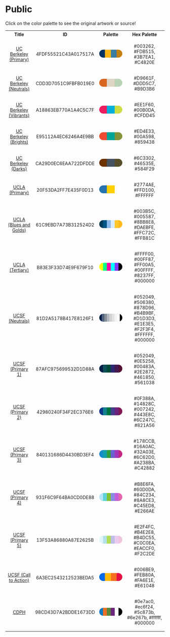 
<!DOCTYPE html>
<html><body>
<h1>Public</h1>
<p>Click on the color palette to see the original artwork or source!</p>
<table style="width:100%">
<tr><th style="text-align: center; vertical-align: middle;">Title</th><th style="text-align: center; vertical-align: middle;">ID</th><th style="text-align: center; vertical-align: middle;">Palette</th><th style="text-align: center; vertical-align: middle;">Hex Palette</th></tr>
<tr><td style="text-align: center; vertical-align: middle;"><a href=https://brand.berkeley.edu/identity-and-visual-design/color style="font-size:14px">UC Berkeley (Primary)</a></td> <td style="text-align: center; vertical-align: middle;"><p style="font-size:14px">4FDF55521C43A017517A</p></td> <td style="text-align: center; vertical-align: middle;"><a href=https://brand.berkeley.edu/identity-and-visual-design/color style="font-size:14px"><img style="border-radius: 14px;" src="../media/swatches/4FDF55521C43A017517A.png" height="25"></a></td> <td style="text-align: center; vertical-align: middle;"><p style="font-size:14px">#003262, #FDB515, #3B7EA1, #C4820E</p></td></tr>
<tr><td style="text-align: center; vertical-align: middle;"><a href=https://brand.berkeley.edu/identity-and-visual-design/color style="font-size:14px">UC Berkeley (Neutrals)</a></td> <td style="text-align: center; vertical-align: middle;"><p style="font-size:14px">CDD3D7051C9FBFB019E0</p></td> <td style="text-align: center; vertical-align: middle;"><a href=https://brand.berkeley.edu/identity-and-visual-design/color style="font-size:14px"><img style="border-radius: 14px;" src="../media/swatches/CDD3D7051C9FBFB019E0.png" height="25"></a></td> <td style="text-align: center; vertical-align: middle;"><p style="font-size:14px">#D9661F, #DDD5C7, #B9D3B6</p></td></tr>
<tr><td style="text-align: center; vertical-align: middle;"><a href=https://brand.berkeley.edu/identity-and-visual-design/color style="font-size:14px">UC Berkeley (Vibrants)</a></td> <td style="text-align: center; vertical-align: middle;"><p style="font-size:14px">A18863EB770A1A4C5C7F</p></td> <td style="text-align: center; vertical-align: middle;"><a href=https://brand.berkeley.edu/identity-and-visual-design/color style="font-size:14px"><img style="border-radius: 14px;" src="../media/swatches/A18863EB770A1A4C5C7F.png" height="25"></a></td> <td style="text-align: center; vertical-align: middle;"><p style="font-size:14px">#EE1F60, #00B0DA, #CFDD45</p></td></tr>
<tr><td style="text-align: center; vertical-align: middle;"><a href=https://brand.berkeley.edu/identity-and-visual-design/color style="font-size:14px">UC Berkeley (Brights)</a></td> <td style="text-align: center; vertical-align: middle;"><p style="font-size:14px">E95112A4EC6246A4E9BB</p></td> <td style="text-align: center; vertical-align: middle;"><a href=https://brand.berkeley.edu/identity-and-visual-design/color style="font-size:14px"><img style="border-radius: 14px;" src="../media/swatches/E95112A4EC6246A4E9BB.png" height="25"></a></td> <td style="text-align: center; vertical-align: middle;"><p style="font-size:14px">#ED4E33, #00A598, #859438</p></td></tr>
<tr><td style="text-align: center; vertical-align: middle;"><a href=https://brand.berkeley.edu/identity-and-visual-design/color style="font-size:14px">UC Berkeley (Darks)</a></td> <td style="text-align: center; vertical-align: middle;"><p style="font-size:14px">CA29D0EC6EAA722DFDDE</p></td> <td style="text-align: center; vertical-align: middle;"><a href=https://brand.berkeley.edu/identity-and-visual-design/color style="font-size:14px"><img style="border-radius: 14px;" src="../media/swatches/CA29D0EC6EAA722DFDDE.png" height="25"></a></td> <td style="text-align: center; vertical-align: middle;"><p style="font-size:14px">#6C3302, #46535E, #584F29</p></td></tr>
<tr><td style="text-align: center; vertical-align: middle;"><a href=https://brand.ucla.edu/identity/colors style="font-size:14px">UCLA (Primary)</a></td> <td style="text-align: center; vertical-align: middle;"><p style="font-size:14px">20F53DA2FF7E435F0D13</p></td> <td style="text-align: center; vertical-align: middle;"><a href=https://brand.ucla.edu/identity/colors style="font-size:14px"><img style="border-radius: 14px;" src="../media/swatches/20F53DA2FF7E435F0D13.png" height="25"></a></td> <td style="text-align: center; vertical-align: middle;"><p style="font-size:14px">#2774AE, #FFD100, #FFFFFF</p></td></tr>
<tr><td style="text-align: center; vertical-align: middle;"><a href=https://brand.ucla.edu/identity/colors style="font-size:14px">UCLA (Blues and Golds)</a></td> <td style="text-align: center; vertical-align: middle;"><p style="font-size:14px">61C9EBD7A73B312524D2</p></td> <td style="text-align: center; vertical-align: middle;"><a href=https://brand.ucla.edu/identity/colors style="font-size:14px"><img style="border-radius: 14px;" src="../media/swatches/61C9EBD7A73B312524D2.png" height="25"></a></td> <td style="text-align: center; vertical-align: middle;"><p style="font-size:14px">#003B5C, #005587, #8BB8E8, #DAEBFE, #FFC72C, #FFB81C</p></td></tr>
<tr><td style="text-align: center; vertical-align: middle;"><a href=https://brand.ucla.edu/identity/colors style="font-size:14px">UCLA (Tertiary)</a></td> <td style="text-align: center; vertical-align: middle;"><p style="font-size:14px">B83E3F33D74E9F679F10</p></td> <td style="text-align: center; vertical-align: middle;"><a href=https://brand.ucla.edu/identity/colors style="font-size:14px"><img style="border-radius: 14px;" src="../media/swatches/B83E3F33D74E9F679F10.png" height="25"></a></td> <td style="text-align: center; vertical-align: middle;"><p style="font-size:14px">#FFFF00, #00FF87, #FF00A5, #00FFFF, #8237FF, #000000</p></td></tr>
<tr><td style="text-align: center; vertical-align: middle;"><a href=https://identity.ucsf.edu/brand-guide/color style="font-size:14px">UCSF (Neutrals)</a></td> <td style="text-align: center; vertical-align: middle;"><p style="font-size:14px">81D2A5178B417E8126F1</p></td> <td style="text-align: center; vertical-align: middle;"><a href=https://identity.ucsf.edu/brand-guide/color style="font-size:14px"><img style="border-radius: 14px;" src="../media/swatches/81D2A5178B417E8126F1.png" height="25"></a></td> <td style="text-align: center; vertical-align: middle;"><p style="font-size:14px">#052049, #506380, #878D96, #B4B9BF, #D1D3D3, #E1E3E5, #F2F3F4, #FFFFFF, #000000</p></td></tr>
<tr><td style="text-align: center; vertical-align: middle;"><a href=https://identity.ucsf.edu/brand-guide/color style="font-size:14px">UCSF (Primary 1)</a></td> <td style="text-align: center; vertical-align: middle;"><p style="font-size:14px">87AFC975699532D1D88A</p></td> <td style="text-align: center; vertical-align: middle;"><a href=https://identity.ucsf.edu/brand-guide/color style="font-size:14px"><img style="border-radius: 14px;" src="../media/swatches/87AFC975699532D1D88A.png" height="25"></a></td> <td style="text-align: center; vertical-align: middle;"><p style="font-size:14px">#052049, #0E5258, #00483A, #2E2872, #461850, #561038</p></td></tr>
<tr><td style="text-align: center; vertical-align: middle;"><a href=https://identity.ucsf.edu/brand-guide/color style="font-size:14px">UCSF (Primary 2)</a></td> <td style="text-align: center; vertical-align: middle;"><p style="font-size:14px">42980240F34F2EC376E6</p></td> <td style="text-align: center; vertical-align: middle;"><a href=https://identity.ucsf.edu/brand-guide/color style="font-size:14px"><img style="border-radius: 14px;" src="../media/swatches/42980240F34F2EC376E6.png" height="25"></a></td> <td style="text-align: center; vertical-align: middle;"><p style="font-size:14px">#0F388A, #14828C, #007242, #443E8C, #6C247C, #821A56</p></td></tr>
<tr><td style="text-align: center; vertical-align: middle;"><a href=https://identity.ucsf.edu/brand-guide/color style="font-size:14px">UCSF (Primary 3)</a></td> <td style="text-align: center; vertical-align: middle;"><p style="font-size:14px">840131686D4430BD3EF4</p></td> <td style="text-align: center; vertical-align: middle;"><a href=https://identity.ucsf.edu/brand-guide/color style="font-size:14px"><img style="border-radius: 14px;" src="../media/swatches/840131686D4430BD3EF4.png" height="25"></a></td> <td style="text-align: center; vertical-align: middle;"><p style="font-size:14px">#178CCB, #16A0AC, #32A03E, #6C62D0, #A238BA, #C42882</p></td></tr>
<tr><td style="text-align: center; vertical-align: middle;"><a href=https://identity.ucsf.edu/brand-guide/color style="font-size:14px">UCSF (Primary 4)</a></td> <td style="text-align: center; vertical-align: middle;"><p style="font-size:14px">931F6C9F64BA0CD0DE88</p></td> <td style="text-align: center; vertical-align: middle;"><a href=https://identity.ucsf.edu/brand-guide/color style="font-size:14px"><img style="border-radius: 14px;" src="../media/swatches/931F6C9F64BA0CD0DE88.png" height="25"></a></td> <td style="text-align: center; vertical-align: middle;"><p style="font-size:14px">#B8E6FA, #60D0DA, #84C234, #8A8CE3, #C45ED8, #E266AE</p></td></tr>
<tr><td style="text-align: center; vertical-align: middle;"><a href=https://identity.ucsf.edu/brand-guide/color style="font-size:14px">UCSF (Primary 5)</a></td> <td style="text-align: center; vertical-align: middle;"><p style="font-size:14px">13F53A86880A87E2625B</p></td> <td style="text-align: center; vertical-align: middle;"><a href=https://identity.ucsf.edu/brand-guide/color style="font-size:14px"><img style="border-radius: 14px;" src="../media/swatches/13F53A86880A87E2625B.png" height="25"></a></td> <td style="text-align: center; vertical-align: middle;"><p style="font-size:14px">#E2F4FC, #B4E2E8, #B4DC55, #C0C0EA, #EACCF0, #F2C2DE</p></td></tr>
<tr><td style="text-align: center; vertical-align: middle;"><a href=https://identity.ucsf.edu/brand-guide/color style="font-size:14px">UCSF (Call to Action)</a></td> <td style="text-align: center; vertical-align: middle;"><p style="font-size:14px">6A3EC2543212523BEDA5</p></td> <td style="text-align: center; vertical-align: middle;"><a href=https://identity.ucsf.edu/brand-guide/color style="font-size:14px"><img style="border-radius: 14px;" src="../media/swatches/6A3EC2543212523BEDA5.png" height="25"></a></td> <td style="text-align: center; vertical-align: middle;"><p style="font-size:14px">#006BE9, #FEB80A, #FA6E1E, #E61048</p></td></tr>
<tr><td style="text-align: center; vertical-align: middle;"><a href=https://www.cdph.ca.gov/Style%20Library/CDPH/images/CDPH-Logo.png style="font-size:14px">CDPH</a></td> <td style="text-align: center; vertical-align: middle;"><p style="font-size:14px">98CD43D7A2BDDE1673DD</p></td> <td style="text-align: center; vertical-align: middle;"><a href=https://www.cdph.ca.gov/Style%20Library/CDPH/images/CDPH-Logo.png style="font-size:14px"><img style="border-radius: 14px;" src="../media/swatches/98CD43D7A2BDDE1673DD.png" height="25"></a></td> <td style="text-align: center; vertical-align: middle;"><p style="font-size:14px">#0e7ac0, #ec6f24, #5c873b, #6e267b, #ffffff, #000000</p></td></tr>
</table>
</body></html>
